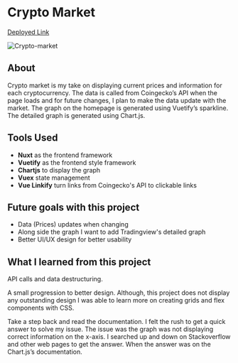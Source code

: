 # Crypto Market

<a href="https://ericcwong-crypto-market.herokuapp.com/">Deployed Link</a>

<img src="https://i.ibb.co/8YpfDgK/Crypto-market.png" alt="Crypto-market" border="0" />

## About

<p>Crypto market is my take on displaying current prices and information for each cryptocurrency. The data is called from Coingecko’s API when the page loads and for future changes, I plan to make the data update with the market. The graph on the homepage is generated using Vuetify’s sparkline. The detailed graph is generated using Chart.js.</p>

## Tools Used

<ul>
<li><strong>Nuxt</strong> as the frontend framework</li>
<li><strong>Vuetify</strong> as the frontend style framework</li>
<li><strong>Chartjs</strong> to display the graph</li>
<li><strong>Vuex</strong> state management</li>
<li><strong>Vue Linkify</strong> turn links from Coingecko's API to clickable links</li>
</ul>

## Future goals with this project

<ul>
<li>Data (Prices) updates when changing</li>
<li>Along side the graph I want to add Tradingview's detailed graph</li>
<li>Better UI/UX design for better usability</li>
</ul>

## What I learned from this project
<p>API calls and data destructuring.<p>
<p>A small progression to better design. Although, this project does not display any outstanding design I was able to learn more on creating grids and flex components with CSS.</p>
<p>Take a step back and read the documentation. I felt the rush to get a quick answer to solve my issue. The issue was the graph was not displaying correct information on the x-axis. I searched up and down on Stackoverflow and other web pages to get the answer. When the answer was on the Chart.js’s documentation.</p>
